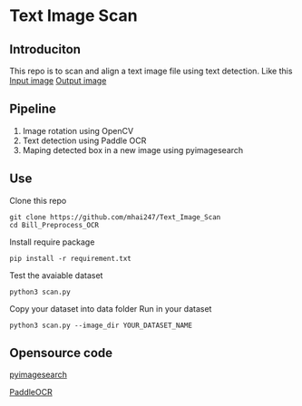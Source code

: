 # Text Image Scan
## Introduciton
This repo is to scan and align a text image file using text detection.
Like this
[Input image](data/test/z2848586099063_d70389229cda6d2be64064040265291a.jpg "Input image")
[Output image](output/map/test/img/z2848586099063_d70389229cda6d2be64064040265291a.jpg "Output image")
## Pipeline
1. Image rotation using OpenCV
1. Text detection using Paddle OCR
1. Maping detected box in a new image using pyimagesearch
## Use

Clone this repo

```
git clone https://github.com/mhai247/Text_Image_Scan
cd Bill_Preprocess_OCR
```
Install require package

```
pip install -r requirement.txt
```

Test the avaiable dataset

```
python3 scan.py
```

Copy your dataset into data folder
Run in your dataset

```
python3 scan.py --image_dir YOUR_DATASET_NAME
```

## Opensource code
[pyimagesearch](https://www.pyimagesearch.com/2014/08/25/4-point-opencv-getperspective-transform-example/)

[PaddleOCR](https://github.com/PaddlePaddle/PaddleOCR)